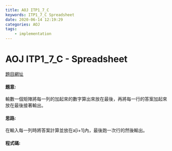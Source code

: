 ```yaml
---
title: AOJ ITP1_7_C
keywords: ITP1_7_C Spreadsheet
date: 2020-06-14 12:19:29
categories: AOJ
tags:
    - implementation
---
```

# AOJ ITP1_7_C - Spreadsheet
[題目網址](https://onlinejudge.u-aizu.ac.jp/courses/lesson/2/ITP1/all/ITP1_7_C)

#### 題意:
輸數一個矩陣將每一列的加起來的數字算出來放在最後，再將每一行的答案加起來放在最後接著輸出。
<!-- more -->
#### 思路:
在輸入每一列時將答案計算並放在a[i+1]內，最後跑一次行的然後輸出。

#### 程式碼:
<script src="https://gist.github.com/Daviswww/ea47218d893d0d5e531a9dbc5b274126.js"></script>